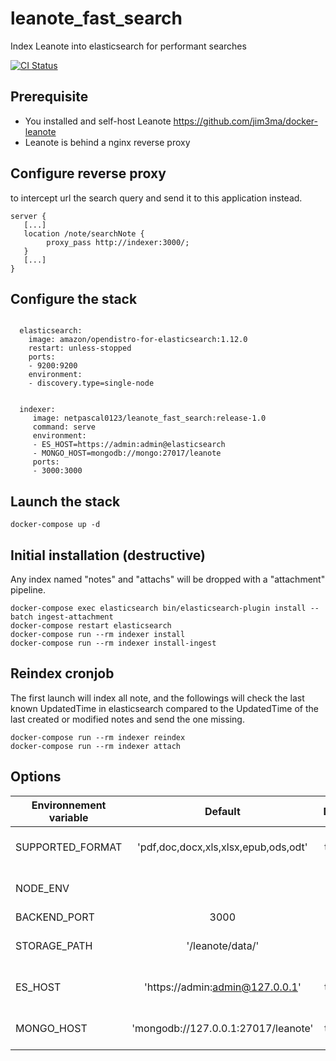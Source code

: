 # leanote_fast_search
Index Leanote into elasticsearch for performant searches

<a href="https://github.com/PascalNoisette/leanote_fast_search/actions">
  <img src="https://github.com/PascalNoisette/leanote_fast_search/workflows/CI/badge.svg" alt="CI Status">
</a>

## Prerequisite

- You installed and self-host Leanote https://github.com/jim3ma/docker-leanote
- Leanote is behind a nginx reverse proxy


## Configure reverse proxy
 to intercept url the search query and send it to this application instead.

```
server {
   [...]
   location /note/searchNote {
        proxy_pass http://indexer:3000/;
   }
   [...]
}

```


## Configure the stack


```

  elasticsearch:
    image: amazon/opendistro-for-elasticsearch:1.12.0
    restart: unless-stopped
    ports:
    - 9200:9200
    environment:
    - discovery.type=single-node


  indexer:
     image: netpascal0123/leanote_fast_search:release-1.0
     command: serve
     environment:
     - ES_HOST=https://admin:admin@elasticsearch
     - MONGO_HOST=mongodb://mongo:27017/leanote
     ports:
     - 3000:3000

```

## Launch the stack
```
docker-compose up -d
```

## Initial installation (destructive)

Any index named "notes" and "attachs" will be dropped with a "attachment" pipeline.
```
docker-compose exec elasticsearch bin/elasticsearch-plugin install --batch ingest-attachment
docker-compose restart elasticsearch
docker-compose run --rm indexer install
docker-compose run --rm indexer install-ingest
```
## Reindex cronjob

The first launch will index all note, and the followings will check the last known UpdatedTime in elasticsearch compared to the UpdatedTime of the last created or modified notes and send the one missing. 
```
docker-compose run --rm indexer reindex
docker-compose run --rm indexer attach
```

## Options

| Environnement variable | Default                              | Description                  |
| ---------------------- |:------------------------------------:| ----------------------------:|
| SUPPORTED_FORMAT       | 'pdf,doc,docx,xls,xlsx,epub,ods,odt' | Index only this content type |
| NODE_ENV               |                                      | Can be production, faster    |
| BACKEND_PORT           | 3000                                 | TCP port                     |
| STORAGE_PATH           | '/leanote/data/'                     | Leanote storage directory    |
| ES_HOST                | 'https://admin:admin@127.0.0.1'      | Index only this content type |
| MONGO_HOST             | 'mongodb://127.0.0.1:27017/leanote'  | Index only this content type |



